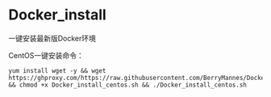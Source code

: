 # Docker_install
一键安装最新版Docker环境

CentOS一键安装命令：

```
yum install wget -y && wget https://ghproxy.com/https://raw.githubusercontent.com/BerryMannes/Docker_install/main/Docker_install_centos.sh && chmod +x Docker_install_centos.sh && ./Docker_install_centos.sh
```
